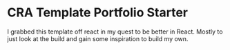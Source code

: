 # CRA Template Portfolio Starter

I grabbed this template off react in my quest to be better in React. Mostly to just look at the build and gain some inspiration to build my own.
